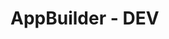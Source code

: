 # AppBuilder - DEV

<!-- BEGINNING OF PRE-COMMIT-TERRAFORM DOCS HOOK -->

<!-- END OF PRE-COMMIT-TERRAFORM DOCS HOOK -->
